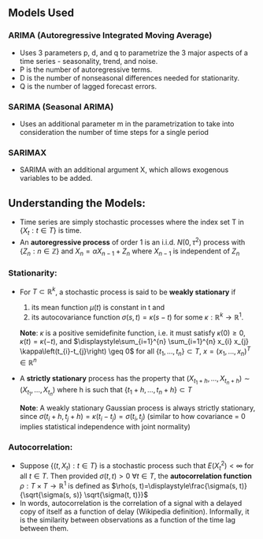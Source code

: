 ## Models Used

### ARIMA (Autoregressive Integrated Moving Average)

- Uses 3 parameters p, d, and q to parametrize the 3 major aspects of a time series - seasonality, trend, and noise.
- P is the number of autoregressive terms.
- D is the number of nonseasonal differences needed for stationarity. 
- Q is the number of lagged forecast errors.

### SARIMA (Seasonal ARIMA)

- Uses an additional parameter m in the parametrization to take into consideration the number of time steps for a single period

### SARIMAX

- SARIMA with an additional argument X, which allows exogenous variables to be added. 

## Understanding the Models:
- Time series are simply stochastic processes where the index set T in $\{X_t:t\in T\}$ is time.
- An **autoregressive process** of order 1 is an i.i.d. $N\left(0, \tau^{2}\right)$ process with $\left\{Z_{n}: n \in \mathbb{Z}\right\}$ and $X_{n}=\alpha X_{n-1}+Z_{n}$ where $X_{n-1}$ is independent of $Z_{n}$

### Stationarity:

- For $T \subset \mathbb R^{k}$, a stochastic process is said to be **weakly stationary** if 
  1. its mean function $\mu(t)$ is constant in t and 
  2. its autocovariance function $\sigma(s, t)=\kappa(s-t)$ for some $\kappa: \mathbb R^{k} \rightarrow \mathbb R^{1}$.
  
  **Note**: $\kappa$ is a positive semidefinite function, i.e. it must satisfy $\kappa(0) \geq 0, \kappa(t)=\kappa(-t)$, and $\displaystyle\sum_{i=1}^{n} \sum_{i=1}^{n} x_{i} x_{j} \kappa\left(t_{i}-t_{j}\right) \geq 0$ for all $\left\{t_{1}, \ldots, t_{n}\right\} \subset T$, $x=\left(x_{1}, \ldots, x_{n}\right)^{T} \in \mathbb R^{n}$
  
- A **strictly stationary** process has the property that $\left(X_{t_{1}+h}, \ldots, X_{t_{n}+h}\right) \sim\left(X_{t_{1}}, \ldots, X_{t_{n}}\right)$ where h is such that $\left\{t_{1}+h, \ldots, t_{n}+h\right\} \subset T$
  
  **Note**: A weakly stationary Gaussian process is always strictly stationary, since $\sigma\left(t_{i}+h, t_{j}+h\right)=\kappa\left(t_{i}-t_{j}\right)=\sigma\left(t_{i}, t_{j}\right)$ (similar to how covariance = 0 implies statistical independence with joint normality)

### Autocorrelation:

- Suppose $\left\{\left(t, X_{t}\right): t \in T\right\}$ is a stochastic process such that $E\left(X_{t}^{2}\right)<\infty$ for all $t \in T$. Then provided $\sigma(t, t)>0\ \forall t \in T$, the **autocorrelation function** $\rho: T \times T \rightarrow \mathbb R^{1}$ is defined as $\rho(s, t)=\displaystyle\frac{\sigma(s, t)} {\sqrt{\sigma(s, s)} \sqrt{\sigma(t, t)}}$
- In words, autocorrelation is the correlation of a signal with a delayed copy of itself as a function of delay (Wikipedia definition). Informally, it is the similarity between observations as a function of the time lag between them.